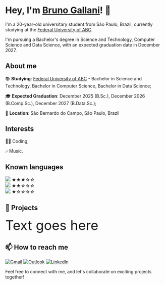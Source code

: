 # Hey, I'm <a href="https://www.linkedin.com/in/brunogallani/">Bruno Gallani</a>! 👋

I'm a 20-year-old universitary student from São Paulo, Brazil, currently studying at the <a href="https://www.ufabc.edu.br/">Federal University of ABC</a>.

I'm pursuing a Bachelor's degree in Science and Technology, Computer Science and Data Science, with an expected graduation date in December 2027.

## About me

📚 **Studying**: <a href="https://www.ufabc.edu.br/">Federal University of ABC</a> - Bachelor in Science and Technology, Bachelor in Computer Science, Bachelor in Data Science;

🎓 **Expected Graduation**: December 2025 (B.Sc.), December 2026 (B.Comp.Sc.), December 2027 (B.Data.Sc.);

📍  **Location**: São Bernardo do Campo, São Paulo, Brazil

## Interests

👩‍💻 Coding;

🎶 Music.
  
## Known languages

<div style="display: block;">
  <a href="https://www.python.org/" target="_blank">
    <img src="https://img.shields.io/badge/Python-FFD43B?style=for-the-badge&logo=python&logoColor=blue"></a> ★★★☆☆
</div>

<div style="display: block;">
  <a href="https://developer.mozilla.org/en-US/docs/Web/HTML" target="_blank">
    <img src="https://img.shields.io/badge/HTML5-E34F26?style=for-the-badge&logo=html5&logoColor=white"></a> ★★☆☆☆
</div>

<div style="display: block;">
  <a href="https://developer.mozilla.org/en-US/docs/Web/CSS" target="_blank">
    <img src="https://img.shields.io/badge/CSS3-1572B6?style=for-the-badge&logo=css3&logoColor=white"></a> ★☆☆☆☆
</div>

## 💼 Projects

<span style="font-size: 3em">Text goes here</span>

## 📫 How to reach me

[![Gmail](https://img.shields.io/badge/Email-D14836?style=for-the-badge&logo=gmail&logoColor=white)](mailto:bruno2.galani@gmail.com) 
[![Outlook](https://img.shields.io/badge/Microsoft_Outlook-0078D4?style=for-the-badge&logo=microsoft-outlook&logoColor=white)](mailto:bruno.gallani@aluno.ufabc.edu.br) 
[![LinkedIn](https://img.shields.io/badge/LinkedIn-0077B5?style=for-the-badge&logo=linkedin&logoColor=white)](https://www.linkedin.com/in/brunogallani/)

Feel free to connect with me, and let's collaborate on exciting projects together!
